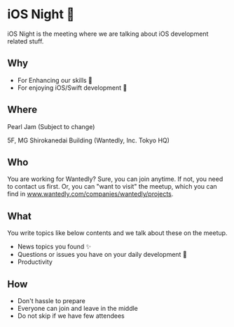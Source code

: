 # iOS Night 🌙
iOS Night is the meeting where we are talking about iOS development related stuff.

## Why
- For Enhancing our skills 💪
- For enjoying iOS/Swift development 🥳

## Where
Pearl Jam (Subject to change)

5F, MG Shirokanedai Building (Wantedly, Inc. Tokyo HQ)

## Who
You are working for Wantedly? Sure, you can join anytime.
If not, you need to contact us first. Or, you can "want to visit" the meetup, which you can find in www.wantedly.com/companies/wantedly/projects.


## What
You write topics like below contents and we talk about these on the meetup.

- News topics you found ✨
- Questions or issues you have on your daily development 🤔
- Productivity


## How

- Don't hassle to prepare
- Everyone can join and leave in the middle
- Do not skip if we have few attendees
